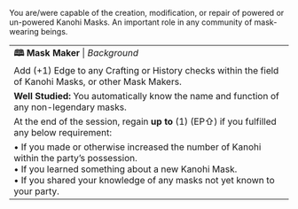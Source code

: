 You are/were capable of the creation, modification, or repair of powered or un-powered Kanohi Masks. An important role in any community of mask-wearing beings.

|                                                                                                                                                                                                                             |
| --------------------------------------------------------------------------------------------------------------------------------------------------------------------------------------------------------------------------- |
| **🕮 Mask Maker** \| *Background*                                                                                                                                                                                           |
| Add (+1) Edge to any Crafting or History checks within the field of Kanohi Masks, or other Mask Makers.                                                                                                                     |
| **Well Studied:** You automatically know the name and function of any non-legendary masks.                                                                                                                                  |
| At the end of the session, regain **up to** (1) (EP⇧) if you fulfilled any below requirement:                                                                                                                               |
| • If you made or otherwise increased the number of Kanohi within the party’s possession.<br>• If you learned something about a new Kanohi Mask.<br>• If you shared your knowledge of any masks not yet known to your party. |
